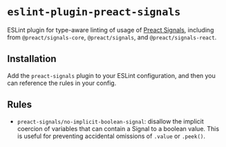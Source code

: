 # `eslint-plugin-preact-signals`

ESLint plugin for type-aware linting of usage of [Preact Signals], including
from `@preact/signals-core`, `@preact/signals`, and `@preact/signals-react`.

## Installation

Add the `preact-signals` plugin to your ESLint configuration, and then you can
reference the rules in your config.

## Rules

- `preact-signals/no-implicit-boolean-signal`: disallow the implicit coercion of
  variables that can contain a Signal to a boolean value. This is useful for
  preventing accidental omissions of `.value` or `.peek()`.

[preact signals]: https://preactjs.com/guide/v10/signals/
